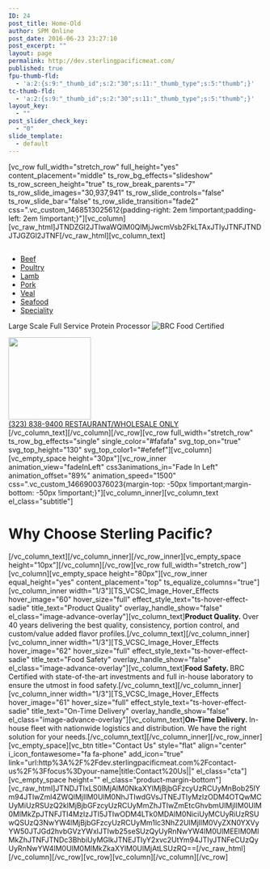 ```yaml
---
ID: 24
post_title: Home-Old
author: SPM Online
post_date: 2016-06-23 23:27:10
post_excerpt: ""
layout: page
permalink: http://dev.sterlingpacificmeat.com/
published: true
fpu-thumb-fld:
  - 'a:2:{s:9:"_thumb_id";s:2:"30";s:11:"_thumb_type";s:5:"thumb";}'
tc-thumb-fld:
  - 'a:2:{s:9:"_thumb_id";s:2:"30";s:11:"_thumb_type";s:5:"thumb";}'
layout_key:
  - ""
post_slider_check_key:
  - "0"
slide_template:
  - default
---
```

[vc_row full_width="stretch_row" full_height="yes" content_placement="middle" ts_row_bg_effects="slideshow" ts_row_screen_height="true" ts_row_break_parents="7" ts_row_slide_images="30,937,941" ts_row_slide_controls="false" ts_row_slide_bar="false" ts_row_slide_transition="fade2" css=".vc_custom_1468513025612{padding-right: 2em !important;padding-left: 2em !important;}"][vc_column][vc_raw_html]JTNDZGl2JTIwaWQlM0QlMjJwcmVsb2FkLTAxJTIyJTNFJTNDJTJGZGl2JTNF[/vc_raw_html][vc_column_text]
<div class="row-pad">
<div class="outer-div-box">
<div class="specialize-box">
<h2 style="text-align: center;"></h2>
<ul>
 	<li><a href="http://dev.sterlingpacificmeat.com/products/beef/">Beef</a></li>
 	<li><a href="http://dev.sterlingpacificmeat.com/products/poultry/">Poultry</a></li>
 	<li><a href="http://dev.sterlingpacificmeat.com/products/lamb-poultry-veal/">Lamb</a></li>
 	<li><a href="http://dev.sterlingpacificmeat.com/products/lamb-poultry-veal/">Pork</a></li>
 	<li><a href="http://dev.sterlingpacificmeat.com/products/lamb-poultry-veal/">Veal</a></li>
 	<li><a href="http://dev.sterlingpacificmeat.com/products/seafood/">Seafood</a></li>
 	<li><a href="http://dev.sterlingpacificmeat.com/products/wild-game-specialty/">Speciality</a></li>
</ul>
<div class="flex second-level">
<div id="item-1" class="flex-item">
<div id="font-adjust-1">

<span class="font-fix spacing-fix">Large Scale
Full Service
Protein Processor
</span>
<img class="brc-home" src="http://dev.sterlingpacificmeat.com/wp-content/uploads/2016/10/brc-logo-44x66.png" alt="BRC Food Certified" />

</div>
</div>
<div id="item-2" class="flex-item">
<div id="font-adjust-2"><img src="http://dev.sterlingpacificmeat.com/wp-content/uploads/2016/11/happy-chef-163x163.jpg" width="163" height="163" /></div>
</div>
<div id="item-3" class="flex-item">
<div id="font-adjust-3" class="virtual"><a href="tel:3238389400"><span class="arrow-icon font-phone push-down">(323) 838-9400
<span class="only">RESTAURANT/WHOLESALE ONLY</span></span></a></div>
</div>
</div>
</div>
</div>
</div>
[/vc_column_text][/vc_column][/vc_row][vc_row full_width="stretch_row" ts_row_bg_effects="single" single_color="#fafafa" svg_top_on="true" svg_top_height="130" svg_top_color1="#efefef"][vc_column][vc_empty_space height="30px"][vc_row_inner animation_view="fadeInLeft" css3animations_in="Fade In Left" animation_offset="89%" animation_speed="1500" css=".vc_custom_1466900376023{margin-top: -50px !important;margin-bottom: -50px !important;}"][vc_column_inner][vc_column_text el_class="subtitle"]
<h1>Why Choose Sterling Pacific?</h1>
[/vc_column_text][/vc_column_inner][/vc_row_inner][vc_empty_space height="10px"][/vc_column][/vc_row][vc_row full_width="stretch_row"][vc_column][vc_empty_space height="80px"][vc_row_inner equal_height="yes" content_placement="top" ts_equalize_columns="true"][vc_column_inner width="1/3"][TS_VCSC_Image_Hover_Effects hover_image="60" hover_size="full" effect_style_text="ts-hover-effect-sadie" title_text="Product Quality" overlay_handle_show="false" el_class="image-advance-overlay"][vc_column_text]<strong>Product Quality. </strong>Over 40 years delivering the best quality, consistency, portion control, and custom/value added flavor profiles.[/vc_column_text][/vc_column_inner][vc_column_inner width="1/3"][TS_VCSC_Image_Hover_Effects hover_image="62" hover_size="full" effect_style_text="ts-hover-effect-sadie" title_text="Food Safety" overlay_handle_show="false" el_class="image-advance-overlay"][vc_column_text]<strong>Food Safety. </strong>BRC Certified with state-of-the-art investments and full in-house laboratory to ensure the utmost in food safety.[/vc_column_text][/vc_column_inner][vc_column_inner width="1/3"][TS_VCSC_Image_Hover_Effects hover_image="61" hover_size="full" effect_style_text="ts-hover-effect-sadie" title_text="On-Time Delivery" overlay_handle_show="false" el_class="image-advance-overlay"][vc_column_text]<strong>On-Time Delivery. </strong>In-house fleet with nationwide logistics and distribution. We have the right solution for your needs.[/vc_column_text][/vc_column_inner][/vc_row_inner][vc_empty_space][vc_btn title="Contact Us" style="flat" align="center" i_icon_fontawesome="fa fa-phone" add_icon="true" link="url:http%3A%2F%2Fdev.sterlingpacificmeat.com%2Fcontact-us%2F%3Ffocus%3Dyour-name|title:Contact%20Us||" el_class="cta"][vc_empty_space height="" el_class="product-margin-bottom"][vc_raw_html]JTNDJTIxLS0lMjAlM0NkaXYlMjBjbGFzcyUzRCUyMnBob25lYm94JTIwZml4ZWQlMjIlM0UlM0NhJTIwdGVsJTNEJTIyMzIzODM4OTQwMCUyMiUzRSUzQ2klMjBjbGFzcyUzRCUyMmZhJTIwZmEtcGhvbmUlMjIlM0UlM0MlMkZpJTNFJTI4MzIzJTI5JTIwODM4LTk0MDAlM0NiciUyMCUyRiUzRSUwQSUzQ3NwYW4lMjBjbGFzcyUzRCUyMm1lc3NhZ2UlMjIlM0VyZXN0YXVyYW50JTJGd2hvbGVzYWxlJTIwb25seSUzQyUyRnNwYW4lM0UlMEElM0MlMkZhJTNFJTNDc3BhbiUyMGlkJTNEJTIyY2xvc2UtYm94JTIyJTNFeCUzQyUyRnNwYW4lM0UlM0MlMkZkaXYlM0UlMjAtLSUzRQ==[/vc_raw_html][/vc_column][/vc_row][vc_row][vc_column][/vc_column][/vc_row]